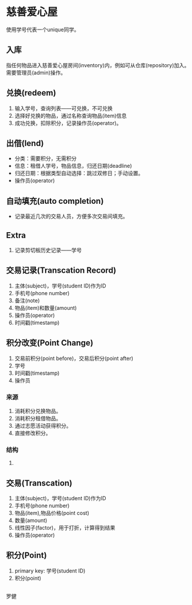 # 慈善爱心屋
使用学号代表一个unique同学。

## 入库
指任何物品进入慈善爱心屋房间(inventory)内，例如可从仓库(repository)加入。
需要管理员(admin)操作。

## 兑换(redeem)
1. 输入学号，查询列表——可兑换，不可兑换
2. 选择好兑换的物品，通过名称查询物品(item)信息
3. 成功兑换，扣除积分，记录操作员(operator)。

## 出借(lend)
- 分类：需要积分，无需积分
- 信息：租借人学号，物品信息，归还日期(deadline)
- 归还日期：根据类型自动选择：跳过双修日；手动设置。
- 操作员(operator)

## 自动填充(auto completion)
- 记录最近几次的交易人员，方便多次交易间填充。

## Extra
1. 记录剪切板历史记录——学号

## 交易记录(Transcation Record)
1. 主体(subject)，学号(student ID)作为ID
2. 手机号(phone number)
3. 备注(note)
4. 物品(item)和数量(amount)
5. 操作员(operator)
6. 时间戳(timestamp)

## 积分改变(Point Change)
1. 交易前积分(point before)，交易后积分(point after)
2. 学号
3. 时间戳(timestamp)
4. 操作员

### 来源
1. 消耗积分兑换物品。
2. 消耗积分租借物品。
3. 通过志愿活动获得积分。
4. 直接修改积分。

### 结构
1. 

## 交易(Transcation)
1. 主体(subject)，学号(student ID)作为ID
2. 手机号(phone number)
3. 物品(item),物品价格(point cost)
4. 数量(amount)
5. 线性因子(factor)，用于打折，计算得到结果
6. 操作员(operator)

## 积分(Point)
1. primary key: 学号(student ID)
2. 积分(point)

## 

罗健